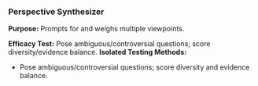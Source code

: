 ### Perspective Synthesizer

**Purpose:** Prompts for and weighs multiple viewpoints.

**Efficacy Test:** Pose ambiguous/controversial questions; score diversity/evidence balance.
**Isolated Testing Methods:**
- Pose ambiguous/controversial questions; score diversity and evidence balance.